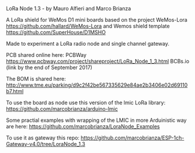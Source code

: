 LoRa Node 1.3 - by Mauro Alfieri and Marco Brianza

A LoRa shield for WeMos D1 mini boards
based on the project WeMos-Lora https://github.com/hallard/WeMos-Lora
and Wemos shield template https://github.com/SuperHouse/D1MSHO

Made to experiment a LoRa radio node and single channel gateway.

PCB shared online here:
PCBWay https://www.pcbway.com/project/shareproject/LoRa_Node_1_3.html
BCBs.io (link by the end of September 2017)

The BOM is shared here:
http://www.tme.eu/parking/d9c2f42be567335629e84ae2b3406e02d69110b7.html

To use the board as node use this version of the lmic LoRa library:
https://github.com/marcobrianza/arduino-lmic

Some practial examples with wrapping of the LMIC in more Arduinistic way are here:
https://github.com/marcobrianza/LoraNode_Examples

To use it as gateway this repo:
https://github.com/marcobrianza/ESP-1ch-Gateway-v4.0/tree/LoraNode_1.3
